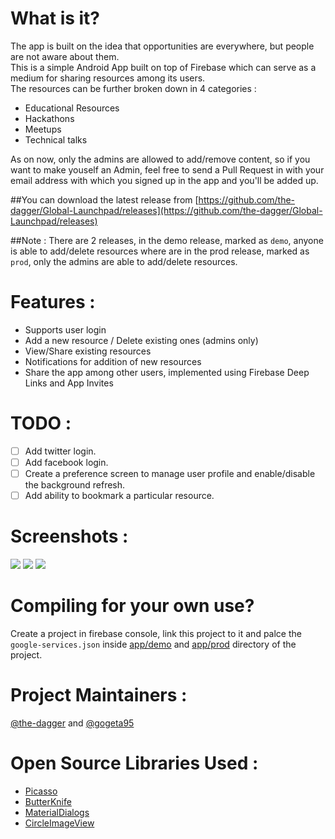 What is it?
====
The app is built on the idea that opportunities are everywhere, but people are not aware about them.<br>
This is a simple Android App built on top of Firebase which can serve as a medium for sharing resources among its users.<br>
The resources can be further broken down in 4 categories :
* Educational Resources
* Hackathons
* Meetups
* Technical talks

As on now, only the admins are allowed to add/remove content, so if you want to make youself an Admin, feel free to send a Pull Request in with your email address with which you signed up in the app and you'll be added up.

##You can download the latest release from 
[https://github.com/the-dagger/Global-Launchpad/releases](https://github.com/the-dagger/Global-Launchpad/releases)

##Note : 
There are 2 releases, in the demo release, marked as `demo`, anyone is able to add/delete resources where are in the prod release, marked as `prod`, only the admins are able to add/delete resources.

Features : 
====
* Supports user login
* Add a new resource / Delete existing ones (admins only)
* View/Share existing resources
* Notifications for addition of new resources
* Share the app among other users, implemented using Firebase Deep Links and App Invites

TODO : 
====
- [ ] Add twitter login.
- [ ] Add facebook login.
- [ ] Create a preference screen to manage user profile and enable/disable the background refresh.
- [ ] Add ability to bookmark a particular resource.

Screenshots :
====
![](https://i.imgur.com/J9WKLCL.png?1)  ![](https://i.imgur.com/nwoscQb.png?1)  ![](https://i.imgur.com/krBQleU.png?1)

Compiling for your own use?
====
Create a project in firebase console, link this project to it and palce the `google-services.json` inside  [app/demo](/app/demo) and [app/prod](/app/prod) directory of the project.

Project Maintainers :
====
[@the-dagger](https://github.com/the-dagger) and [@gogeta95](https://github.com/gogeta95)

Open Source Libraries Used :
====
* [Picasso](https://github.com/square/picasso)
* [ButterKnife](https://github.com/JakeWharton/butterknife)
* [MaterialDialogs](https://github.com/afollestad/material-dialogs)
* [CircleImageView](https://github.com/hdodenhof/CircleImageView)
